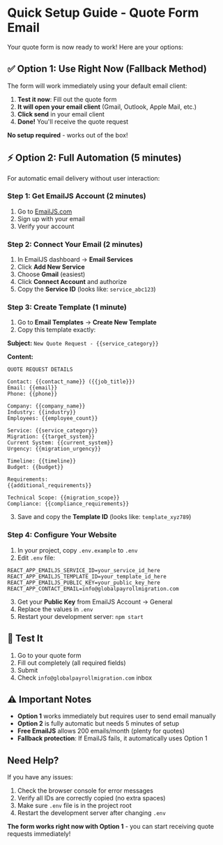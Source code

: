 # Quick Setup Guide - Quote Form Email

Your quote form is now ready to work! Here are your options:

## ✅ Option 1: Use Right Now (Fallback Method)
The form will work immediately using your default email client:

1. **Test it now**: Fill out the quote form
2. **It will open your email client** (Gmail, Outlook, Apple Mail, etc.)
3. **Click send** in your email client
4. **Done!** You'll receive the quote request

**No setup required** - works out of the box!

## ⚡ Option 2: Full Automation (5 minutes)
For automatic email delivery without user interaction:

### Step 1: Get EmailJS Account (2 minutes)
1. Go to [EmailJS.com](https://www.emailjs.com/)
2. Sign up with your email
3. Verify your account

### Step 2: Connect Your Email (2 minutes)
1. In EmailJS dashboard → **Email Services**
2. Click **Add New Service**
3. Choose **Gmail** (easiest)
4. Click **Connect Account** and authorize
5. Copy the **Service ID** (looks like: `service_abc123`)

### Step 3: Create Template (1 minute)
1. Go to **Email Templates** → **Create New Template**
2. Copy this template exactly:

**Subject:** `New Quote Request - {{service_category}}`

**Content:**
```
QUOTE REQUEST DETAILS

Contact: {{contact_name}} ({{job_title}})
Email: {{email}}
Phone: {{phone}}

Company: {{company_name}}
Industry: {{industry}}
Employees: {{employee_count}}

Service: {{service_category}}
Migration: {{target_system}}
Current System: {{current_system}}
Urgency: {{migration_urgency}}

Timeline: {{timeline}}
Budget: {{budget}}

Requirements:
{{additional_requirements}}

Technical Scope: {{migration_scope}}
Compliance: {{compliance_requirements}}
```

3. Save and copy the **Template ID** (looks like: `template_xyz789`)

### Step 4: Configure Your Website
1. In your project, copy `.env.example` to `.env`
2. Edit `.env` file:
```
REACT_APP_EMAILJS_SERVICE_ID=your_service_id_here
REACT_APP_EMAILJS_TEMPLATE_ID=your_template_id_here  
REACT_APP_EMAILJS_PUBLIC_KEY=your_public_key_here
REACT_APP_CONTACT_EMAIL=info@globalpayrollmigration.com
```

3. Get your **Public Key** from EmailJS Account → General
4. Replace the values in `.env`
5. Restart your development server: `npm start`

## 🧪 Test It

1. Go to your quote form
2. Fill out completely (all required fields)
3. Submit
4. Check `info@globalpayrollmigration.com` inbox

## ⚠️ Important Notes

- **Option 1** works immediately but requires user to send email manually
- **Option 2** is fully automatic but needs 5 minutes of setup
- **Free EmailJS** allows 200 emails/month (plenty for quotes)
- **Fallback protection**: If EmailJS fails, it automatically uses Option 1

## Need Help?

If you have any issues:
1. Check the browser console for error messages
2. Verify all IDs are correctly copied (no extra spaces)
3. Make sure `.env` file is in the project root
4. Restart the development server after changing `.env`

**The form works right now with Option 1** - you can start receiving quote requests immediately!